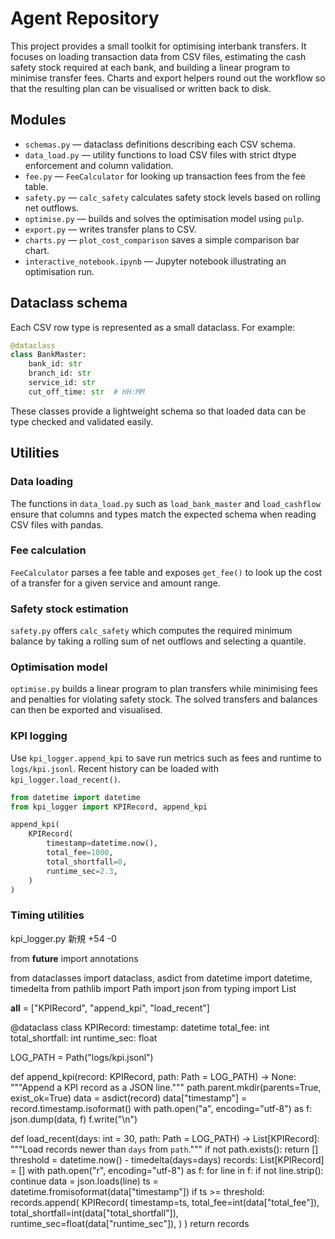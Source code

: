 # Agent Repository

This project provides a small toolkit for optimising interbank transfers. It focuses on loading transaction data from CSV files, estimating the cash safety stock required at each bank, and building a linear program to minimise transfer fees. Charts and export helpers round out the workflow so that the resulting plan can be visualised or written back to disk.

## Modules

- `schemas.py` — dataclass definitions describing each CSV schema.
- `data_load.py` — utility functions to load CSV files with strict dtype enforcement and column validation.
- `fee.py` — `FeeCalculator` for looking up transaction fees from the fee table.
- `safety.py` — `calc_safety` calculates safety stock levels based on rolling net outflows.
- `optimise.py` — builds and solves the optimisation model using `pulp`.
- `export.py` — writes transfer plans to CSV.
- `charts.py` — `plot_cost_comparison` saves a simple comparison bar chart.
- `interactive_notebook.ipynb` — Jupyter notebook illustrating an optimisation run.


## Dataclass schema

Each CSV row type is represented as a small dataclass. For example:

```python
@dataclass
class BankMaster:
    bank_id: str
    branch_id: str
    service_id: str
    cut_off_time: str  # HH:MM
```

These classes provide a lightweight schema so that loaded data can be type checked and validated easily.

## Utilities

### Data loading

The functions in `data_load.py` such as `load_bank_master` and `load_cashflow` ensure that columns and types match the expected schema when reading CSV files with pandas.

### Fee calculation

`FeeCalculator` parses a fee table and exposes `get_fee()` to look up the cost of a transfer for a given service and amount range.

### Safety stock estimation

`safety.py` offers `calc_safety` which computes the required minimum balance by taking a rolling sum of net outflows and selecting a quantile.

### Optimisation model

`optimise.py` builds a linear program to plan transfers while minimising fees and penalties for violating safety stock. The solved transfers and balances can then be exported and visualised.

### KPI logging

Use `kpi_logger.append_kpi` to save run metrics such as fees and runtime to `logs/kpi.jsonl`. Recent history can be loaded with `kpi_logger.load_recent()`.

```python
from datetime import datetime
from kpi_logger import KPIRecord, append_kpi

append_kpi(
    KPIRecord(
        timestamp=datetime.now(),
        total_fee=1000,
        total_shortfall=0,
        runtime_sec=2.3,
    )
)
```
### Timing utilities

kpi_logger.py
新規
+54
-0

from __future__ import annotations

from dataclasses import dataclass, asdict
from datetime import datetime, timedelta
from pathlib import Path
import json
from typing import List

__all__ = ["KPIRecord", "append_kpi", "load_recent"]


@dataclass
class KPIRecord:
    timestamp: datetime
    total_fee: int
    total_shortfall: int
    runtime_sec: float


LOG_PATH = Path("logs/kpi.jsonl")


def append_kpi(record: KPIRecord, path: Path = LOG_PATH) -> None:
    """Append a KPI record as a JSON line."""
    path.parent.mkdir(parents=True, exist_ok=True)
    data = asdict(record)
    data["timestamp"] = record.timestamp.isoformat()
    with path.open("a", encoding="utf-8") as f:
        json.dump(data, f)
        f.write("\n")


def load_recent(days: int = 30, path: Path = LOG_PATH) -> List[KPIRecord]:
    """Load records newer than ``days`` from ``path``."""
    if not path.exists():
        return []
    threshold = datetime.now() - timedelta(days=days)
    records: List[KPIRecord] = []
    with path.open("r", encoding="utf-8") as f:
        for line in f:
            if not line.strip():
                continue
            data = json.loads(line)
            ts = datetime.fromisoformat(data["timestamp"])
            if ts >= threshold:
                records.append(
                    KPIRecord(
                        timestamp=ts,
                        total_fee=int(data["total_fee"]),
                        total_shortfall=int(data["total_shortfall"]),
                        runtime_sec=float(data["runtime_sec"]),
                    )
                )
    return records